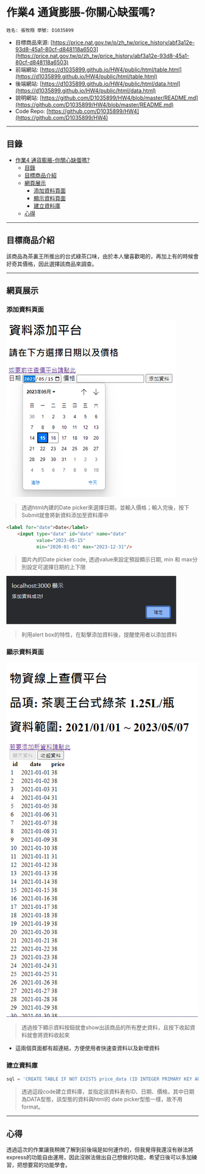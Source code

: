 # 作業4 通貨膨脹-你關心缺蛋嗎?

`
姓名: 張牧翔
學號: D1035899
`

- 目標商品來源: [https://price.nat.gov.tw/p/zh_tw/price_history/abf3a12e-93d8-45a1-80cf-d848118a6503](https://price.nat.gov.tw/p/zh_tw/price_history/abf3a12e-93d8-45a1-80cf-d848118a6503)
- 前端網站: [https://d1035899.github.io/HW4/public/html/table.html](https://d1035899.github.io/HW4/public/html/table.html)
- 後端網站: [https://d1035899.github.io/HW4/public/html/data.html](https://d1035899.github.io/HW4/public/html/data.html)
- 說明網站: [https://github.com/D1035899/HW4/blob/master/README.md](https://github.com/D1035899/HW4/blob/master/README.md)
- Code Repo: [https://github.com/D1035899/HW4](https://github.com/D1035899/HW4)

---

## 目錄

- [作業4 通貨膨脹-你關心缺蛋嗎?](#作業4-通貨膨脹-你關心缺蛋嗎)
  - [目錄](#目錄)
  - [目標商品介紹](#目標商品介紹)
  - [網頁展示](#網頁展示)
    - [添加資料頁面](#添加資料頁面)
    - [顯示資料頁面](#顯示資料頁面)
    - [建立資料庫](#建立資料庫)
  - [心得](#心得)

---

## 目標商品介紹

該商品為茶裏王所推出的台式綠茶口味，由於本人蠻喜歡喝的，再加上有的時候會好奇其價格，因此選擇該商品來調查。

---

## 網頁展示

### 添加資料頁面

![insert.png](public/images/insert.png)
>透過html內建的Date picker來選擇日期，並輸入價格；輸入完後，按下Submit就會將新資料添加至資料庫中

``` html
<label for="date">Date</label>
    <input type="date" id="date" name="date"
           value="2023-05-15"
           min="2020-01-01" max="2023-12-31"/>
```

>圖片內的Date picker code, 透過value來設定預設顯示日期, min 和 max分別設定可選擇日期的上下限

![alert_box.png](public/images/alert_box.png)
>利用alert box的特性，在點擊添加資料後，提醒使用者以添加資料

### 顯示資料頁面

![insert.png](public/images/data.png)
>透過按下顯示資料按鈕就會show出該商品的所有歷史資料，且按下收起資料就會將資料收起來

- 這兩個頁面都有超連結，方便使用者快速查資料以及新增資料

### 建立資料庫

``` javascript
sql = 'CREATE TABLE IF NOT EXISTS price_data (ID INTEGER PRIMARY KEY AUTOINCREMENT, date DATE, price TEXT)'
```

>透過這段code建立資料庫，並指定該資料表有ID、日期、價格，其中日期為DATA型態，該型態的資料與html的 date picker型態一樣，故不用format。

---

## 心得

透過這次的作業讓我稍微了解到前後端是如何運作的，但我覺得我還沒有辦法將express的功能自由運用，因此沒辦法做出自己想做的功能，希望日後可以多加練習，把想要寫的功能學會。
